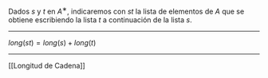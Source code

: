 Dados $s$ y $t$ en $A^∗$, indicaremos con $st$ la lista de elementos de $A$ que se obtiene escribiendo la lista $t$ a continuación de la lista $s$.
***
$long(st) = long(s) + long(t)$
***
[[Longitud de Cadena]]